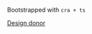 Bootstrapped with 
`cra + ts`

[Design donor](https://dribbble.com/shots/3219317-Hacker-News-Redesign/attachments/688064?mode=media)

